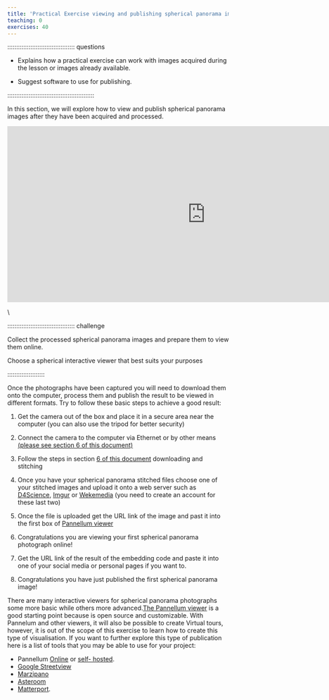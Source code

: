```yaml
---
title: 'Practical Exercise viewing and publishing spherical panorama images'
teaching: 0
exercises: 40
---
```


:::::::::::::::::::::::::::::::::::::: questions 

- Explains how a practical exercise can work with
images acquired during the lesson or images already available.

- Suggest software to use for publishing.

:::::::::::::::::::::::::::::::::::::::::::::::::
<!--
<span style="color:red">
NICOLA PLEASE Describe in a comprehensive text how an exercise is done separately from presenting the viewing method (as in the previous episode) 
</span> -->
In this section, we will explore how to view and publish spherical panorama images after they have been acquired and processed.



<iframe width="900" height="400" allowfullscreen style="border-style:none;" src="https://cdn.pannellum.org/2.5/pannellum.htm#panorama=https%3A//data.d4science.org/shub/E_RENQcm5XMGxMNk9BUHJQQldHRGRlYW9mMjhNMkdSN0xJUXVyN2xoZTg2RU1hS1JONFNWM1k0R2VqSXAvcFJaKw%3D%3D"></iframe>

\

:::::::::::::::::::::::::::::::::::::: challenge 

Collect the processed spherical panorama images and prepare them to view them online.

Choose a spherical interactive viewer that best suits your purposes


:::::::::::::::::::::


Once the photographs have been captured you will need to download them onto the computer, process them and publish the result to be viewed in different formats.
Try to follow these basic steps to achieve a good result:

1. Get the camera out of the box and place it in a secure area near the computer (you can also use the tripod for better security)

2. Connect the camera to the computer via Ethernet or by other means [(please see section 6 of this document)](processing-stitching.Rmd)

3. Follow the steps in section [6 of this document](processing-stitching.Rmd) downloading and stitching

4. Once you have your spherical panorama stitched files choose one of your stitched images and upload it onto a web server such as [D4Science](https://accounts.d4science.org/auth/realms/d4science/protocol/openid-connect/auth?scope=openid&response_type=code&state=24965829E4B1F86C390E7F7D656310AD.infra-gateway1&redirect_uri=https%3A%2F%2Fservices.d4science.org%2Fc%2Fportal%2Flogin&login=true&client_id=services.d4science.org), [Imgur](https://imgur.com/)  or [Wekemedia](https://commons.wikimedia.org/w/index.php?title=Special:CreateAccount&returnto=Main+Page) (you need to create an account for these last two)

5. Once the file is uploaded get the URL link of the image and past it into the first box of [Pannellum viewer](https://pannellum.org/documentation/overview/tutorial/)

6. Congratulations you are viewing your first spherical panorama photograph online!

7. Get the URL link of the result of the embedding code and paste it into one of your social media or personal pages if you want to.

8. Congratulations you have just published the first spherical panorama image!



There are many interactive viewers for spherical panorama photographs some more basic while others more advanced.[The Pannellum viewer](https://pannellum.org) is a good starting point because is open source and customizable. With Pannelum and other viewers, it will also be possible to create Virtual tours, however, it is out of the scope of this exercise to learn how to create this type of visualisation. If you want to further explore this type of publication here is a list of tools that you may be able to use for your project:



- Pannellum [Online](https://pannellum.org/documentation/overview/tutorial/) or [self- hosted](https://pannellum.org/download/).
- [Google Streetview](https://www.google.com/streetview/) 
- [Marzipano](https://www.marzipano.net/)
- [Asteroom](https://www.asteroom.com/en/photographers)
- [Matterport](https://matterport.com/en-gb).
    





